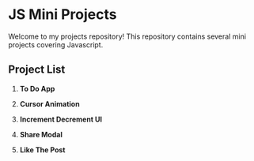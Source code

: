 # JS Mini Projects

Welcome to my projects repository! This repository contains several mini projects covering Javascript.

## Project List
  
1. **To Do App**
  
2. **Cursor Animation**

3. **Increment Decrement UI**

4. **Share Modal**

5. **Like The Post**


